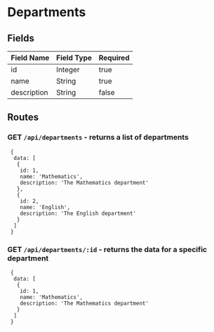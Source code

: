 # Departments

## Fields 

|Field Name           |Field Type        |Required     |
|---------------------|------------------|-------------|
|id                   |Integer           |true         |
|name                 |String            |true         |
|description          |String            |false        |
 
## Routes 

### GET `/api/departments` - returns a list of departments

```
 {
  data: [
   {
    id: 1, 
    name: 'Mathematics',
    description: 'The Mathematics department'
   },
   {
    id: 2,
    name: 'English',
    description: 'The English department'
   }
  ]
 }
```

### GET `/api/departments/:id` - returns the data for a specific department
 
```
 {
  data: [
   {
    id: 1, 
    name: 'Mathematics',
    description: 'The Mathematics department'
   }
  ]
 }
```

